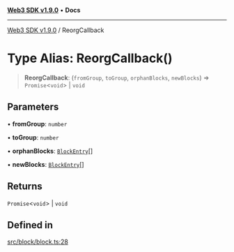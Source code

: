 [**Web3 SDK v1.9.0**](../README.md) • **Docs**

***

[Web3 SDK v1.9.0](../globals.md) / ReorgCallback

# Type Alias: ReorgCallback()

> **ReorgCallback**: (`fromGroup`, `toGroup`, `orphanBlocks`, `newBlocks`) => `Promise`\<`void`\> \| `void`

## Parameters

• **fromGroup**: `number`

• **toGroup**: `number`

• **orphanBlocks**: [`BlockEntry`](../namespaces/node/interfaces/BlockEntry.md)[]

• **newBlocks**: [`BlockEntry`](../namespaces/node/interfaces/BlockEntry.md)[]

## Returns

`Promise`\<`void`\> \| `void`

## Defined in

[src/block/block.ts:28](https://github.com/Mystic-Nayy/alephium-web3/blob/c1afd789a197ce5fe21f08c2965942090157c33d/packages/web3/src/block/block.ts#L28)
